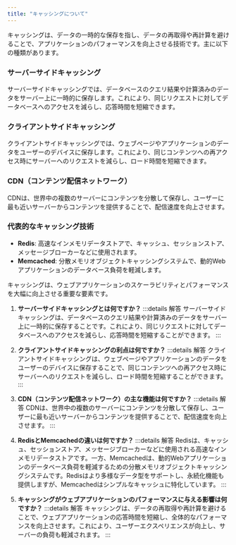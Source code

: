 ```yaml
---
title: "キャッシングについて"
---
```

キャッシングは、データの一時的な保存を指し、データの再取得や再計算を避けることで、アプリケーションのパフォーマンスを向上させる技術です。主に以下の種類があります。

### サーバーサイドキャッシング

サーバーサイドキャッシングでは、データベースのクエリ結果や計算済みのデータをサーバー上に一時的に保存します。これにより、同じリクエストに対してデータベースへのアクセスを減らし、応答時間を短縮できます。

### クライアントサイドキャッシング

クライアントサイドキャッシングでは、ウェブページやアプリケーションのデータをユーザーのデバイスに保存します。これにより、同じコンテンツへの再アクセス時にサーバーへのリクエストを減らし、ロード時間を短縮できます。

### CDN（コンテンツ配信ネットワーク）

CDNは、世界中の複数のサーバーにコンテンツを分散して保存し、ユーザーに最も近いサーバーからコンテンツを提供することで、配信速度を向上させます。

### 代表的なキャッシング技術

- **Redis**: 高速なインメモリデータストアで、キャッシュ、セッションストア、メッセージブローカーなどに使用されます。
- **Memcached**: 分散メモリオブジェクトキャッシングシステムで、動的Webアプリケーションのデータベース負荷を軽減します。

キャッシングは、ウェブアプリケーションのスケーラビリティとパフォーマンスを大幅に向上させる重要な要素です。


1. **サーバーサイドキャッシングとは何ですか？**
   :::details 解答
   サーバーサイドキャッシングは、データベースのクエリ結果や計算済みのデータをサーバー上に一時的に保存することです。これにより、同じリクエストに対してデータベースへのアクセスを減らし、応答時間を短縮することができます。
   :::

2. **クライアントサイドキャッシングの利点は何ですか？**
   :::details 解答
   クライアントサイドキャッシングは、ウェブページやアプリケーションのデータをユーザーのデバイスに保存することで、同じコンテンツへの再アクセス時にサーバーへのリクエストを減らし、ロード時間を短縮することができます。
   :::

3. **CDN（コンテンツ配信ネットワーク）の主な機能は何ですか？**
   :::details 解答
   CDNは、世界中の複数のサーバーにコンテンツを分散して保存し、ユーザーに最も近いサーバーからコンテンツを提供することで、配信速度を向上させます。
   :::

4. **RedisとMemcachedの違いは何ですか？**
   :::details 解答
   Redisは、キャッシュ、セッションストア、メッセージブローカーなどに使用される高速なインメモリデータストアです。一方、Memcachedは、動的Webアプリケーションのデータベース負荷を軽減するための分散メモリオブジェクトキャッシングシステムです。Redisはより多様なデータ型をサポートし、永続化機能も提供しますが、Memcachedはシンプルなキャッシュに特化しています。
   :::

5. **キャッシングがウェブアプリケーションのパフォーマンスに与える影響は何ですか？**
   :::details 解答
   キャッシングは、データの再取得や再計算を避けることで、ウェブアプリケーションの応答時間を短縮し、全体的なパフォーマンスを向上させます。これにより、ユーザーエクスペリエンスが向上し、サーバーの負荷も軽減されます。
   :::
